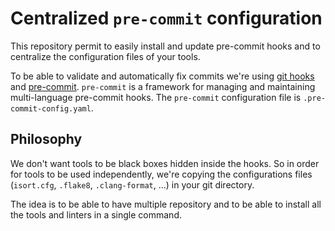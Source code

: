 # Centralized `pre-commit` configuration

This repository permit to easily install and update pre-commit hooks and
to centralize the configuration files of your tools.

To be able to validate and automatically fix commits we're using
[git hooks](https://git-scm.com/book/en/v2/Customizing-Git-Git-Hooks)
and [pre-commit](https://pre-commit.com/). `pre-commit` is a framework for managing and
maintaining multi-language pre-commit hooks. The `pre-commit` configuration file
is `.pre-commit-config.yaml`.

## Philosophy

We don't want tools to be black boxes hidden inside the hooks. So in
order for tools to be used independently, we're copying the configurations
files (`isort.cfg`, `.flake8`, `.clang-format`, ...) in your git directory.

The idea is to be able to have multiple repository and to be able to
install all the tools and linters in a single command.
